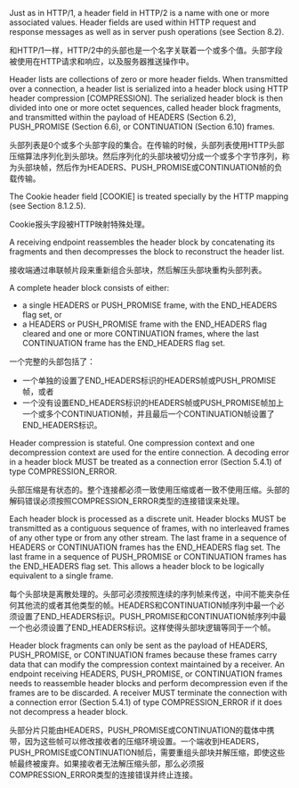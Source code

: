Just as in HTTP/1, a header field in HTTP/2 is a name with one or more associated values. Header fields are used within HTTP request and response messages as well as in server push operations (see Section 8.2).

和HTTP/1一样，HTTP/2中的头部也是一个名字关联着一个或多个值。头部字段被使用在HTTP请求和响应，以及服务器推送操作中。

Header lists are collections of zero or more header fields. When transmitted over a connection, a header list is serialized into a header block using HTTP header compression [COMPRESSION]. The serialized header block is then divided into one or more octet sequences, called header block fragments, and transmitted within the payload of HEADERS (Section 6.2), PUSH_PROMISE (Section 6.6), or CONTINUATION (Section 6.10) frames.

头部列表是0个或多个头部字段的集合。在传输的时候，头部列表使用HTTP头部压缩算法序列化到头部块。然后序列化的头部块被切分成一个或多个字节序列，称为头部块帧，然后作为HEADERS、PUSH_PROMISE或CONTINUATION帧的负载传输。

The Cookie header field [COOKIE] is treated specially by the HTTP mapping (see Section 8.1.2.5).

Cookie报头字段被HTTP映射特殊处理。

A receiving endpoint reassembles the header block by concatenating its fragments and then decompresses the block to reconstruct the header list.

接收端通过串联帧片段来重新组合头部块，然后解压头部块重构头部列表。

A complete header block consists of either:

+	a single HEADERS or PUSH_PROMISE frame, with the END_HEADERS flag set, or
+	a HEADERS or PUSH_PROMISE frame with the END_HEADERS flag cleared and one or more CONTINUATION frames, where the last CONTINUATION frame has the END_HEADERS flag set.

一个完整的头部包括了：
+  一个单独的设置了END_HEADERS标识的HEADERS帧或PUSH_PROMISE帧，或者
+  一个没有设置END_HEADERS标识的HEADERS帧或PUSH_PROMISE帧加上一个或多个CONTINUATION帧，并且最后一个CONTINUATION帧设置了END_HEADERS标识。

Header compression is stateful. One compression context and one decompression context are used for the entire connection. A decoding error in a header block MUST be treated as a connection error (Section 5.4.1) of type COMPRESSION_ERROR.

头部压缩是有状态的。整个连接都必须一致使用压缩或者一致不使用压缩。头部的解码错误必须按照COMPRESSION_ERROR类型的连接错误来处理。

Each header block is processed as a discrete unit. Header blocks MUST be transmitted as a contiguous sequence of frames, with no interleaved frames of any other type or from any other stream. The last frame in a sequence of HEADERS or CONTINUATION frames has the END_HEADERS flag set. The last frame in a sequence of PUSH_PROMISE or CONTINUATION frames has the END_HEADERS flag set. This allows a header block to be logically equivalent to a single frame.

每个头部块是离散处理的。头部可必须按照连续的序列帧来传送，中间不能夹杂任何其他流的或者其他类型的帧。HEADERS和CONTINUATION帧序列中最一个必须设置了END_HEADERS标识。PUSH_PROMISE和CONTINUATION帧序列中最一个也必须设置了END_HEADERS标识。这样使得头部块逻辑等同于一个帧。

Header block fragments can only be sent as the payload of HEADERS, PUSH_PROMISE, or CONTINUATION frames because these frames carry data that can modify the compression context maintained by a receiver. An endpoint receiving HEADERS, PUSH_PROMISE, or CONTINUATION frames needs to reassemble header blocks and perform decompression even if the frames are to be discarded. A receiver MUST terminate the connection with a connection error (Section 5.4.1) of type COMPRESSION_ERROR if it does not decompress a header block.

头部分片只能由HEADERS，PUSH_PROMISE或CONTINUATION的载体中携带，因为这些帧可以修改接收者的压缩环境设置。一个端收到HEADERS，PUSH_PROMISE或CONTINUATION帧后，需要重组头部块并解压缩，即使这些帧最终被废弃。如果接收者无法解压缩头部，那么必须报COMPRESSION_ERROR类型的连接错误并终止连接。

